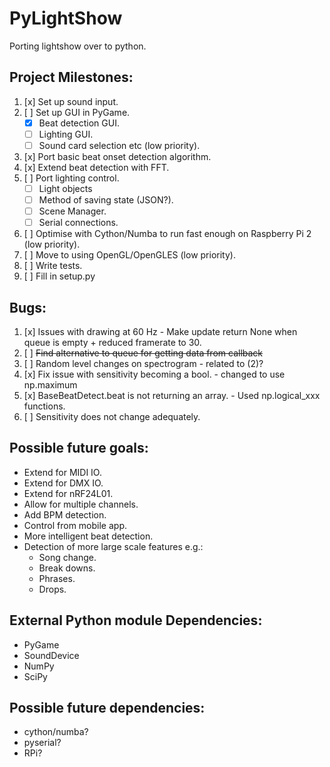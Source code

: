 # PyLightShow
Porting lightshow over to python.

## Project Milestones:
1. [x] Set up sound input.
2. [ ] Set up GUI in PyGame.
    - [x] Beat detection GUI.
    - [ ] Lighting GUI.
    - [ ] Sound card selection etc (low priority).
3. [x] Port basic beat onset detection algorithm.
4. [x] Extend beat detection with FFT.
5. [ ] Port lighting control.
    - [ ] Light objects
    - [ ] Method of saving state (JSON?).
    - [ ] Scene Manager.
    - [ ] Serial connections.
6. [ ] Optimise with Cython/Numba to run fast enough on Raspberry Pi 2 (low priority).
7. [ ] Move to using OpenGL/OpenGLES (low priority).
8. [ ] Write tests.
9. [ ] Fill in setup.py

## Bugs:
1. [x] Issues with drawing at 60 Hz - Make update return None when queue is empty + reduced framerate to 30.
2. [ ] ~~Find alternative to queue for getting data from callback~~
3. [ ] Random level changes on spectrogram - related to (2)?
4. [x] Fix issue with sensitivity becoming a bool. - changed to use np.maximum
5. [x] BaseBeatDetect.beat is not returning an array. - Used np.logical_xxx functions.
6. [ ] Sensitivity does not change adequately.

## Possible future goals:
- Extend for MIDI IO.
- Extend for DMX IO.
- Extend for nRF24L01.
- Allow for multiple channels.
- Add BPM detection.
- Control from mobile app.
- More intelligent beat detection.
- Detection of more large scale features e.g.:
    - Song change.
    - Break downs.
    - Phrases.
    - Drops.

## External Python module Dependencies:
- PyGame
- SoundDevice
- NumPy
- SciPy

## Possible future dependencies:
- cython/numba?
- pyserial?
- RPi?